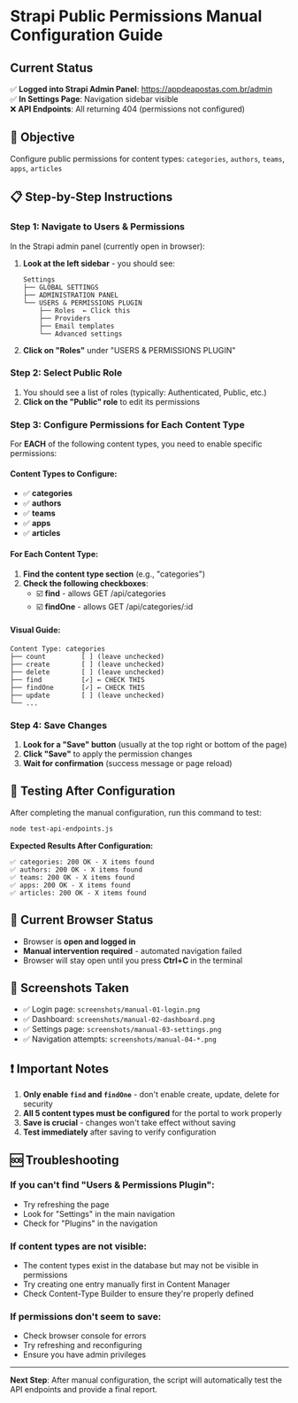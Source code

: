 # Strapi Public Permissions Manual Configuration Guide

## Current Status
✅ **Logged into Strapi Admin Panel**: https://appdeapostas.com.br/admin  
✅ **In Settings Page**: Navigation sidebar visible  
❌ **API Endpoints**: All returning 404 (permissions not configured)  

## 🎯 Objective
Configure public permissions for content types: `categories`, `authors`, `teams`, `apps`, `articles`

## 📋 Step-by-Step Instructions

### Step 1: Navigate to Users & Permissions
In the Strapi admin panel (currently open in browser):

1. **Look at the left sidebar** - you should see:
   ```
   Settings
   ├── GLOBAL SETTINGS
   ├── ADMINISTRATION PANEL  
   └── USERS & PERMISSIONS PLUGIN
       ├── Roles  ← Click this
       ├── Providers
       ├── Email templates
       └── Advanced settings
   ```

2. **Click on "Roles"** under "USERS & PERMISSIONS PLUGIN"

### Step 2: Select Public Role
1. You should see a list of roles (typically: Authenticated, Public, etc.)
2. **Click on the "Public" role** to edit its permissions

### Step 3: Configure Permissions for Each Content Type
For **EACH** of the following content types, you need to enable specific permissions:

#### Content Types to Configure:
- ✅ **categories**
- ✅ **authors** 
- ✅ **teams**
- ✅ **apps**
- ✅ **articles**

#### For Each Content Type:
1. **Find the content type section** (e.g., "categories")
2. **Check the following checkboxes**:
   - ☑️ **find** - allows GET /api/categories
   - ☑️ **findOne** - allows GET /api/categories/:id

#### Visual Guide:
```
Content Type: categories
├── count         [ ] (leave unchecked)
├── create        [ ] (leave unchecked)  
├── delete        [ ] (leave unchecked)
├── find          [✓] ← CHECK THIS
├── findOne       [✓] ← CHECK THIS
├── update        [ ] (leave unchecked)
└── ...
```

### Step 4: Save Changes
1. **Look for a "Save" button** (usually at the top right or bottom of the page)
2. **Click "Save"** to apply the permission changes
3. **Wait for confirmation** (success message or page reload)

## 🧪 Testing After Configuration
After completing the manual configuration, run this command to test:

```bash
node test-api-endpoints.js
```

**Expected Results After Configuration:**
```
✅ categories: 200 OK - X items found
✅ authors: 200 OK - X items found  
✅ teams: 200 OK - X items found
✅ apps: 200 OK - X items found
✅ articles: 200 OK - X items found
```

## 🔧 Current Browser Status
- Browser is **open and logged in**
- **Manual intervention required** - automated navigation failed
- Browser will stay open until you press **Ctrl+C** in the terminal

## 📸 Screenshots Taken
- ✅ Login page: `screenshots/manual-01-login.png`
- ✅ Dashboard: `screenshots/manual-02-dashboard.png` 
- ✅ Settings page: `screenshots/manual-03-settings.png`
- ✅ Navigation attempts: `screenshots/manual-04-*.png`

## ❗ Important Notes

1. **Only enable `find` and `findOne`** - don't enable create, update, delete for security
2. **All 5 content types must be configured** for the portal to work properly
3. **Save is crucial** - changes won't take effect without saving
4. **Test immediately** after saving to verify configuration

## 🆘 Troubleshooting

### If you can't find "Users & Permissions Plugin":
- Try refreshing the page
- Look for "Settings" in the main navigation
- Check for "Plugins" in the navigation

### If content types are not visible:
- The content types exist in the database but may not be visible in permissions
- Try creating one entry manually first in Content Manager
- Check Content-Type Builder to ensure they're properly defined

### If permissions don't seem to save:
- Check browser console for errors
- Try refreshing and reconfiguring
- Ensure you have admin privileges

---

**Next Step**: After manual configuration, the script will automatically test the API endpoints and provide a final report.